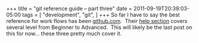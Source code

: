 +++
title = "git reference guide – part three"
date = 2011-09-19T20:39:03-05:00
tags = [
  "development",
  "git",
]
+++
So far I have to say the best reference for work flows has been [github.com](http://github.com "GitHub").  Their [help section](http://help.github.com/ "GitHub Help Center") covers several level from Beginner to Advanced.  This will likely be the last post on this for now... these three pretty much cover it.
